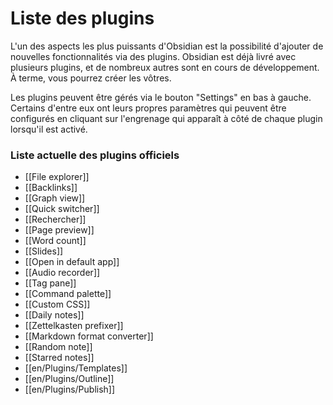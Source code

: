 # Liste des plugins

L'un des aspects les plus puissants d'Obsidian est la possibilité d'ajouter de nouvelles fonctionnalités via des plugins. Obsidian est déjà livré avec plusieurs plugins, et de nombreux autres sont en cours de développement. À terme, vous pourrez créer les vôtres.

Les plugins peuvent être gérés via le bouton "Settings" en bas à gauche. Certains d'entre eux ont leurs propres paramètres qui peuvent être configurés en cliquant sur l'engrenage qui apparaît à côté de chaque plugin lorsqu'il est activé.

### Liste actuelle des plugins officiels

- [[File explorer]]
- [[Backlinks]]
- [[Graph view]]
- [[Quick switcher]]
- [[Rechercher]]
- [[Page preview]]
- [[Word count]]
- [[Slides]]
- [[Open in default app]]
- [[Audio recorder]]
- [[Tag pane]]
- [[Command palette]]
- [[Custom CSS]]
- [[Daily notes]]
- [[Zettelkasten prefixer]]
- [[Markdown format converter]]
- [[Random note]]
- [[Starred notes]]
- [[en/Plugins/Templates]]
- [[en/Plugins/Outline]]
- [[en/Plugins/Publish]]